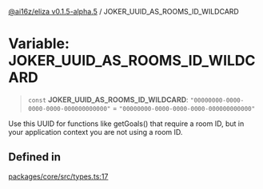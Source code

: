 [@ai16z/eliza v0.1.5-alpha.5](../index.md) / JOKER\_UUID\_AS\_ROOMS\_ID\_WILDCARD

# Variable: JOKER\_UUID\_AS\_ROOMS\_ID\_WILDCARD

> `const` **JOKER\_UUID\_AS\_ROOMS\_ID\_WILDCARD**: `"00000000-0000-0000-0000-000000000000"` = `"00000000-0000-0000-0000-000000000000"`

Use this UUID for functions like getGoals() that require a room ID, but
 in your application context you are not using a room ID.

## Defined in

[packages/core/src/types.ts:17](https://github.com/roschler/eliza/blob/main/packages/core/src/types.ts#L17)
